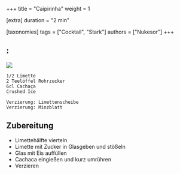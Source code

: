 +++
title = "Caipirinha"
weight = 1

[extra]
duration = "2 min"

[taxonomies]
tags = ["Cocktail", "Stark"]
authors = ["Nukesor"]
+++

## :

<div class="image" alt="Caipirinha">
    <img src="/cocktails/caipirinha.webp" style="width:auto;"></img>
</div>


```
1/2 Limette
2 Teelöffel Rohrzucker
6cl Cachaça
Crushed Ice

Verzierung: Limettenscheibe
Verzierung: Minzblatt
```

## Zubereitung

- Limettehälfte vierteln
- Limette mit Zucker in Glasgeben und stößeln
- Glas mit Eis auffüllen
- Cachaca eingießen und kurz umrühren
- Verzieren
